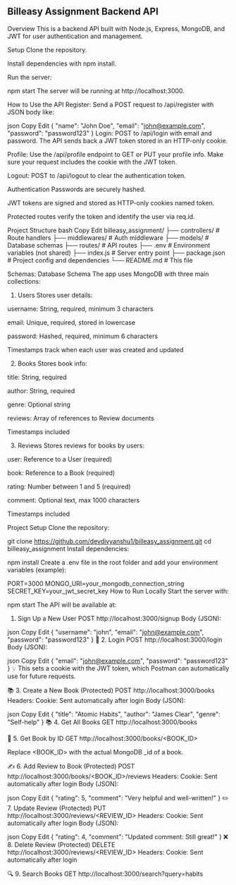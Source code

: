 ## Billeasy Assignment Backend API
Overview
This is a backend API built with Node.js, Express, MongoDB, and JWT for user authentication and management.

Setup
Clone the repository.

Install dependencies with npm install.

Run the server:


npm start
The server will be running at http://localhost:3000.



How to Use the API
Register: Send a POST request to /api/register with JSON body like:

json
Copy
Edit
{
  "name": "John Doe",
  "email": "john@example.com",
  "password": "password123"
}
Login: POST to /api/login with email and password. The API sends back a JWT token stored in an HTTP-only cookie.

Profile: Use the /api/profile endpoint to GET or PUT your profile info. Make sure your request includes the cookie with the JWT token.

Logout: POST to /api/logout to clear the authentication token.

Authentication
Passwords are securely hashed.

JWT tokens are signed and stored as HTTP-only cookies named token.

Protected routes verify the token and identify the user via req.id.

Project Structure
bash
Copy
Edit
billeasy_assignment/
├── controllers/    # Route handlers
├── middlewares/    # Auth middleware
├── models/         # Database schemas
├── routes/         # API routes
├── .env            # Environment variables (not shared)
├── index.js        # Server entry point
├── package.json    # Project config and dependencies
└── README.md       # This file



Schemas:
Database Schema
The app uses MongoDB with three main collections:

1. Users
Stores user details:

username: String, required, minimum 3 characters

email: Unique, required, stored in lowercase

password: Hashed, required, minimum 6 characters

Timestamps track when each user was created and updated

2. Books
Stores book info:

title: String, required

author: String, required

genre: Optional string

reviews: Array of references to Review documents

Timestamps included

3. Reviews
Stores reviews for books by users:

user: Reference to a User (required)

book: Reference to a Book (required)

rating: Number between 1 and 5 (required)

comment: Optional text, max 1000 characters

Timestamps included

Project Setup
Clone the repository:


git clone https://github.com/devdivyanshu1/billeasy_assignment.git
cd billeasy_assignment
Install dependencies:

npm install
Create a .env file in the root folder and add your environment variables (example):


PORT=3000
MONGO_URI=your_mongodb_connection_string
SECRET_KEY=your_jwt_secret_key
How to Run Locally
Start the server with:


npm start
The API will be available at:

1. Sign Up a New User
POST http://localhost:3000/signup
Body (JSON):

json
Copy
Edit
{
  "username": "john",
  "email": "john@example.com",
  "password": "password123"
}
🔑 2. Login
POST http://localhost:3000/login
Body (JSON):

json
Copy
Edit
{
  "email": "john@example.com",
  "password": "password123"
}
💡 This sets a cookie with the JWT token, which Postman can automatically use for future requests.

📚 3. Create a New Book (Protected)
POST http://localhost:3000/books
Headers:
Cookie: Sent automatically after login
Body (JSON):

json
Copy
Edit
{
  "title": "Atomic Habits",
  "author": "James Clear",
  "genre": "Self-help"
}
📚 4. Get All Books
GET http://localhost:3000/books

📖 5. Get Book by ID
GET http://localhost:3000/books/<BOOK_ID>

Replace <BOOK_ID> with the actual MongoDB _id of a book.

✍️ 6. Add Review to Book (Protected)
POST http://localhost:3000/books/<BOOK_ID>/reviews
Headers:
Cookie: Sent automatically after login
Body (JSON):

json
Copy
Edit
{
  "rating": 5,
  "comment": "Very helpful and well-written!"
}
✏️ 7. Update Review (Protected)
PUT http://localhost:3000/reviews/<REVIEW_ID>
Headers:
Cookie: Sent automatically after login
Body (JSON):

json
Copy
Edit
{
  "rating": 4,
  "comment": "Updated comment: Still great!"
}
❌ 8. Delete Review (Protected)
DELETE http://localhost:3000/reviews/<REVIEW_ID>
Headers:
Cookie: Sent automatically after login

🔍 9. Search Books
GET http://localhost:3000/search?query=habits

